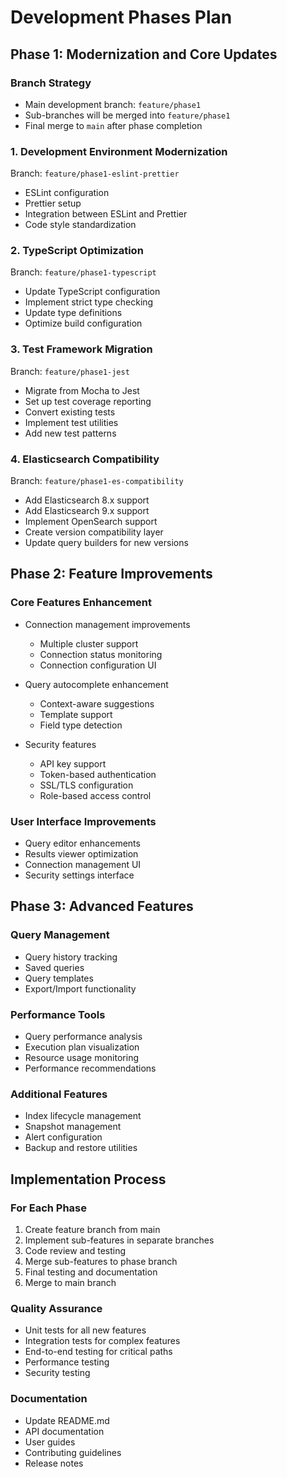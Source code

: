 # Development Phases Plan

## Phase 1: Modernization and Core Updates

### Branch Strategy
- Main development branch: `feature/phase1`
- Sub-branches will be merged into `feature/phase1`
- Final merge to `main` after phase completion

### 1. Development Environment Modernization
Branch: `feature/phase1-eslint-prettier`
- ESLint configuration
- Prettier setup
- Integration between ESLint and Prettier
- Code style standardization

### 2. TypeScript Optimization
Branch: `feature/phase1-typescript`
- Update TypeScript configuration
- Implement strict type checking
- Update type definitions
- Optimize build configuration

### 3. Test Framework Migration
Branch: `feature/phase1-jest`
- Migrate from Mocha to Jest
- Set up test coverage reporting
- Convert existing tests
- Implement test utilities
- Add new test patterns

### 4. Elasticsearch Compatibility
Branch: `feature/phase1-es-compatibility`
- Add Elasticsearch 8.x support
- Add Elasticsearch 9.x support
- Implement OpenSearch support
- Create version compatibility layer
- Update query builders for new versions

## Phase 2: Feature Improvements

### Core Features Enhancement
- Connection management improvements
  - Multiple cluster support
  - Connection status monitoring
  - Connection configuration UI
  
- Query autocomplete enhancement
  - Context-aware suggestions
  - Template support
  - Field type detection
  
- Security features
  - API key support
  - Token-based authentication
  - SSL/TLS configuration
  - Role-based access control

### User Interface Improvements
- Query editor enhancements
- Results viewer optimization
- Connection management UI
- Security settings interface

## Phase 3: Advanced Features

### Query Management
- Query history tracking
- Saved queries
- Query templates
- Export/Import functionality

### Performance Tools
- Query performance analysis
- Execution plan visualization
- Resource usage monitoring
- Performance recommendations

### Additional Features
- Index lifecycle management
- Snapshot management
- Alert configuration
- Backup and restore utilities

## Implementation Process

### For Each Phase
1. Create feature branch from main
2. Implement sub-features in separate branches
3. Code review and testing
4. Merge sub-features to phase branch
5. Final testing and documentation
6. Merge to main branch

### Quality Assurance
- Unit tests for all new features
- Integration tests for complex features
- End-to-end testing for critical paths
- Performance testing
- Security testing

### Documentation
- Update README.md
- API documentation
- User guides
- Contributing guidelines
- Release notes 